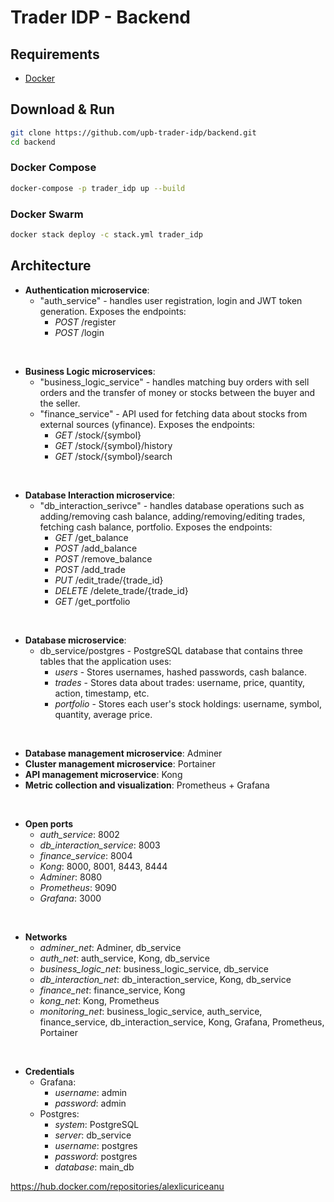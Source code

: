 # Trader IDP - Backend

## Requirements
- [Docker](https://www.docker.com/)

## Download & Run
```sh
git clone https://github.com/upb-trader-idp/backend.git
cd backend
```

### Docker Compose
```sh
docker-compose -p trader_idp up --build
```

### Docker Swarm
```sh
docker stack deploy -c stack.yml trader_idp
```

## Architecture
- **Authentication microservice**:
    - "auth_service" - handles user registration, login and JWT token generation. Exposes the endpoints:
        - *POST* /register
        - *POST* /login 
<br/>

- **Business Logic microservices**:
    - "business_logic_service" - handles matching buy orders with sell orders and the transfer of money or stocks between the buyer and the seller.
    - "finance_service" - API used for fetching data about stocks from external sources (yfinance). Exposes the endpoints:
        - *GET* /stock/{symbol}
        - *GET* /stock/{symbol}/history
        - *GET* /stock/{symbol}/search
<br/>

- **Database Interaction microservice**:
    - "db_interaction_serivce" - handles database operations such as adding/removing cash balance, adding/removing/editing trades, fetching cash balance, portfolio. Exposes the endpoints:
        - *GET* /get_balance
        - *POST* /add_balance
        - *POST* /remove_balance
        - *POST* /add_trade
        - *PUT* /edit_trade/{trade_id}
        - *DELETE* /delete_trade/{trade_id}
        - *GET* /get_portfolio
<br/>

- **Database microservice**:
    - db_service/postgres - PostgreSQL database that contains three tables that the application uses:
        - *users* - Stores usernames, hashed passwords, cash balance.
        - *trades* - Stores data about trades: username, price, quantity, action, timestamp, etc.
        - *portfolio* - Stores each user's stock holdings: username, symbol, quantity, average price.
<br/>

- **Database management microservice**: Adminer
- **Cluster management microservice**: Portainer
- **API management microservice**: Kong
- **Metric collection and visualization**: Prometheus + Grafana
<br/>

- **Open ports**
    - *auth_service*: 8002
    - *db_interaction_service*: 8003
    - *finance_service*: 8004
    - *Kong*: 8000, 8001, 8443, 8444
    - *Adminer*: 8080
    - *Prometheus*: 9090
    - *Grafana*: 3000
<br/>

- **Networks**
    - *adminer_net*: Adminer, db_service
    - *auth_net*: auth_service, Kong, db_service
    - *business_logic_net*: business_logic_service, db_service
    - *db_interaction_net*: db_interaction_service, Kong, db_service
    - *finance_net*: finance_service, Kong
    - *kong_net*: Kong, Prometheus
    - *monitoring_net*: business_logic_service, auth_service, finance_service, db_interaction_service, Kong, Grafana, Prometheus, Portainer
<br/>

- **Credentials**
    - Grafana:
        - *username*: admin
        - *password*: admin
    - Postgres:
        - *system*: PostgreSQL
        - *server*: db_service
        - *username*: postgres
        - *password*: postgres
        - *database*: main_db

https://hub.docker.com/repositories/alexlicuriceanu

